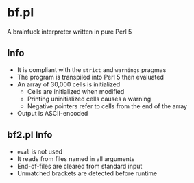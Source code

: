# bf.pl

A brainfuck interpreter written in pure Perl 5

## Info

- It is compliant with the `strict` and `warnings` pragmas
- The program is transpiled into Perl 5 then evaluated
- An array of 30,000 cells is initialized
	- Cells are initialized when modified
	- Printing uninitialized cells causes a warning
	- Negative pointers refer to cells from the end of the array
- Output is ASCII-encoded

## bf2.pl Info

- `eval` is not used
- It reads from files named in all arguments
- End-of-files are cleared from standard input
- Unmatched brackets are detected before runtime
